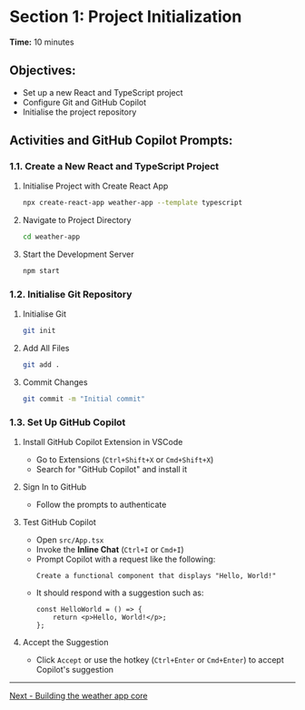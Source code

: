 # Section 1: Project Initialization

**Time:** 10 minutes


## Objectives:

*   Set up a new React and TypeScript project
*   Configure Git and GitHub Copilot
*   Initialise the project repository


## Activities and GitHub Copilot Prompts:


### 1.1. Create a New React and TypeScript Project

1.  Initialise Project with Create React App
    ```bash
    npx create-react-app weather-app --template typescript
    ```

2.  Navigate to Project Directory
    ```bash
    cd weather-app
    ```

3.  Start the Development Server
    ```bash
    npm start
    ```


### 1.2. Initialise Git Repository

1.  Initialise Git
    ```bash
    git init
    ```
    
2.  Add All Files
    ```bash
    git add .
    ```
    
3.  Commit Changes
    ```bash
    git commit -m "Initial commit"
    ```
    

### 1.3. Set Up GitHub Copilot

1.  Install GitHub Copilot Extension in VSCode
    *   Go to Extensions (`Ctrl+Shift+X` or `Cmd+Shift+X`)
    *   Search for "GitHub Copilot" and install it

2.  Sign In to GitHub
    *   Follow the prompts to authenticate

3.  Test GitHub Copilot
    *   Open `src/App.tsx`
    *   Invoke the **Inline Chat** (`Ctrl+I` or `Cmd+I`)
    *   Prompt Copilot with a request like the following:
        ```
        Create a functional component that displays "Hello, World!"
        ```
    *   It should respond with a suggestion such as:
        ```tsx
        const HelloWorld = () => {
            return <p>Hello, World!</p>;
        };
        ```
        
4.  Accept the Suggestion
    *   Click `Accept` or use the hotkey (`Ctrl+Enter` or `Cmd+Enter`) to accept Copilot's suggestion

---------------
[Next - Building the weather app core](./02-building-the-weather-app-core.md)